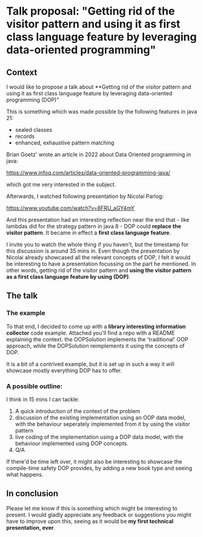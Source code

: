 # Talk proposal: "Getting rid of the visitor pattern and using it as first class language feature by leveraging data-oriented programming"


## Context
I would like to propose a talk about **Getting rid of the visitor pattern and using it as first class language feature by leveraging data-oriented programming (DOP)"

This is something which was made possible by the following features in java 21:

- sealed classes
- records
- enhanced, exhaustive pattern matching


Brian Goetz' wrote an article in 2022 about Data Oriented programming in java:

https://www.infoq.com/articles/data-oriented-programming-java/


which got me very interested in the subject. 

Afterwards, I watched following presentation by Nicolai Parlog:

https://www.youtube.com/watch?v=8FRU_aGY4mY

And this presentation had an interesting reflection near the end that - like lambdas did for the strategy pattern in java 8 - DOP could **replace the visitor pattern**.
It became in effect a **first class language feature**.

I invite you to watch the whole thing if you haven't, but the timestamp for this discussion is around 35 mins in.
Even though the presentation by Nicolai already showcased all the relevant concepts of DOP, I felt it would be interesting to have a presentation focussing on the part he mentioned. 
In other words, getting rid of the visitor pattern and **using the visitor pattern as a first class language feature by using (DOP)**.

## The talk

### The example


To that end, I decided to come up with a **library interesting information collector** code example. Attached you'll find a repo with a README explaining the context.
the OOPSolution implements the 'traditional' OOP approach, while the DOPSolution reimplements it using the concepts of DOP.

It is a bit of a contrived example, but it is set up in such a way it will showcase mostly everything DOP has to offer.

### A possible outline:

I think in 15 mins I can tackle:


1. A quick introduction of the context of the problem
2. discussion of the existing implementation using an OOP data model, with the behaviour seperately implemented from it by using the visitor pattern
3. live coding of the implementation using a DOP data model, with the behaviour implemented using DOP concepts.
4. Q/A


If there'd be time left over, it might also be interesting to showcase the compile-time safety DOP provides, by adding a new book type and seeing what happens.


## In conclusion

Please let me know if this is something which might be interesting to present.
I would gladly appreciate any feedback or suggestions you might have to improve upon this, seeing as it would be **my first technical presentation, ever**.

